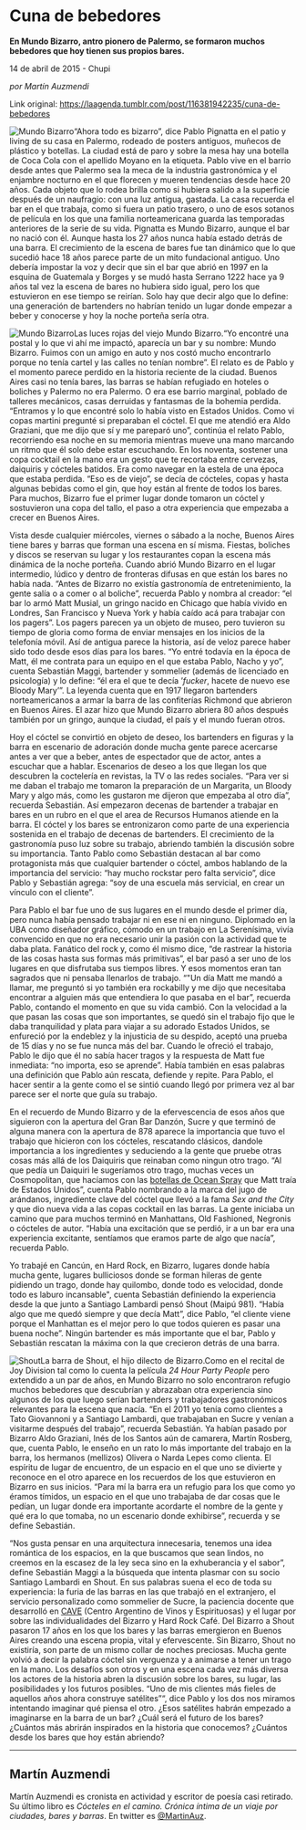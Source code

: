 # Cuna de bebedores

**En Mundo Bizarro, antro pionero de Palermo, se formaron muchos bebedores que hoy tienen sus propios bares.**

14 de abril de 2015 - Chupi

_por Martín Auzmendi_

Link original: https://laagenda.tumblr.com/post/116381942235/cuna-de-bebedores

![Mundo Bizarro](https://64.media.tumblr.com/ad0612dc96ef2f69da559c9d0644ed5d/tumblr_inline_pk0gijvqGn1t6q87u_500.jpg)“Ahora todo es bizarro”, dice Pablo Pignatta en el patio y living de su casa en Palermo, rodeado de posters antiguos, muñecos de plástico y botellas. La ciudad está de paro y sobre la mesa hay una botella de Coca Cola con el apellido Moyano en la etiqueta. Pablo vive en el barrio desde antes que Palermo sea la meca de la industria gastronómica y el enjambre nocturno en el que florecen y mueren tendencias desde hace 20 años. Cada objeto que lo rodea brilla como si hubiera salido a la superficie después de un naufragio: con una luz antigua, gastada. La casa recuerda el bar en el que trabaja, como si fuera un patio trasero, o uno de esos sotanos de película en los que una familia norteamericana guarda las temporadas anteriores de la serie de su vida. Pignatta es Mundo Bizarro, aunque el bar no nació con él. Aunque hasta los 27 años nunca había estado detrás de una barra. El crecimiento de la escena de bares fue tan dinámico que lo que sucedió hace 18 años parece parte de un mito fundacional antiguo. Uno debería impostar la voz y decir que sin el bar que abrió en 1997 en la esquina de Guatemala y Borges y se mudó hasta Serrano 1222 hace ya 9 años tal vez la escena de bares no hubiera sido igual, pero los que estuvieron en ese tiempo se reirían. Solo hay que decir algo que lo define: una generación de bartenders no habrían tenido un lugar donde empezar a beber y conocerse y hoy la noche porteña sería otra.

![Mundo Bizarro](https://64.media.tumblr.com/ad0612dc96ef2f69da559c9d0644ed5d/tumblr_inline_pk0gijvqGn1t6q87u_500.jpg)Las luces rojas del viejo Mundo Bizarro.“Yo encontré una postal y lo que vi ahí me impactó, aparecía un bar y su nombre: Mundo Bizarro. Fuimos con un amigo en auto y nos costó mucho encontrarlo porque no tenía cartel y las calles no tenían nombre”. El relato es de Pablo y el momento parece perdido en la historia reciente de la ciudad. Buenos Aires casi no tenía bares, las barras se habían refugiado en hoteles o boliches y Palermo no era Palermo. O era ese barrio marginal, poblado de talleres mecánicos, casas derruidas y fantasmas de la bohemia perdida. “Entramos y lo que encontré solo lo había visto en Estados Unidos. Como vi copas martini pregunté si preparaban el cóctel. El que me atendió era Aldo Graziani, que me dijo que sí y me pareparó uno”, continúa el relato Pablo, recorriendo esa noche en su memoria mientras mueve una mano marcando un ritmo que él solo debe estar escuchando. En los noventa, sostener una copa cocktail en la mano era un gesto que te recortaba entre cervezas, daiquiris y cócteles batidos. Era como navegar en la estela de una época que estaba perdida. “Eso es de viejo”, se decía de cócteles, copas y hasta algunas bebidas como el gin, que hoy están al frente de todos los bares. Para muchos, Bizarro fue el primer lugar donde tomaron un cóctel y sostuvieron una copa del tallo, el paso a otra experiencia que empezaba a crecer en Buenos Aires. 

Vista desde cualquier miércoles, viernes o sábado a la noche, Buenos Aires tiene bares y barras que forman una escena en sí misma. Fiestas, boliches y discos se reservan su lugar y los restaurantes copan la escena más dinámica de la noche porteña. Cuando abrió Mundo Bizarro en el lugar intermedio, lúdico y dentro de fronteras difusas en que están los bares no había nada. “Antes de Bizarro no existía gastronomía de entretenimiento, la gente salía o a comer o al boliche”, recuerda Pablo y nombra al creador: “el bar lo armó Matt Musial, un gringo nacido en Chicago que había vivido en Londres, San Francisco y Nueva York y había caído acá para trabajar con los pagers”. Los pagers parecen ya un objeto de museo, pero tuvieron su tiempo de gloria como forma de enviar mensajes en los inicios de la telefonía móvil. Así de antigua parece la historia, así de veloz parece haber sido todo desde esos días para los bares. “Yo entré todavía en la época de Matt, él me contrata para un equipo en el que estaba Pablo, Nacho y yo”, cuenta Sebastián Maggi, bartender y sommelier (además de licenciado en psicología) y lo define: “él era el que te decía ’*fucker*, hacete de nuevo ese Bloody Mary’”. La leyenda cuenta que en 1917 llegaron bartenders norteamericanos a armar la barra de las confiterías Richmond que abrieron en Buenos Aires. El azar hizo que Mundo Bizarro abriera 80 años después también por un gringo, aunque la ciudad, el país y el mundo fueran otros. 

Hoy el cóctel se convirtió en objeto de deseo, los bartenders en figuras y la barra en escenario de adoración donde mucha gente parece acercarse antes a ver que a beber, antes de espectador que de actor, antes a escuchar que a hablar. Escenarios de deseo a los que llegan los que descubren la coctelería en revistas, la TV o las redes sociales. “Para ver si me daban el trabajo me tomaron la preparación de un Margarita, un Bloody Mary y algo más, como les gustaron me dijeron que empezaba al otro día”, recuerda Sebastián. Así empezaron decenas de bartender a trabajar en bares en un rubro en el que el area de Recursos Humanos atiende en la barra. El cóctel y los bares se entronizaron como parte de una experiencia sostenida en el trabajo de decenas de bartenders. El crecimiento de la gastronomía puso luz sobre su trabajo, abriendo también la discusión sobre su importancia. Tanto Pablo como Sebastián destacan al bar como protagonista más que cualquier bartender o cóctel, ambos hablando de la importancia del servicio: “hay mucho rockstar pero falta servicio”, dice Pablo y Sebastián agrega: “soy de una escuela más servicial, en crear un vínculo con el cliente”. 

Para Pablo el bar fue uno de sus lugares en el mundo desde el primer día, pero nunca había pensado trabajar ni en ese ni en ninguno. Diplomado en la UBA como diseñador gráfico, cómodo en un trabajo en La Serenísima, vivía convencido en que no era necesario unir la pasión con la actividad que te daba plata. Fanático del rock y, como él mismo dice, “de rastrear la historia de las cosas hasta sus formas más primitivas”, el bar pasó a ser uno de los lugares en que disfrutaba sus tiempos libres. Y esos momentos eran tan sagrados que ni pensaba llenarlos de trabajo. “"Un día Matt me mandó a llamar, me preguntó si yo también era rockabilly y me dijo que necesitaba encontrar a alguien más que entendiera lo que pasaba en el bar”, recuerda Pablo, contando el momento en que su vida cambió. Con la velocidad a la que pasan las cosas que son importantes, se quedó sin el trabajo fijo que le daba tranquilidad y plata para viajar a su adorado Estados Unidos, se enfureció por la endeblez y la injusticia de su despido, aceptó una prueba de 15 días y no se fue nunca más del bar. Cuando le ofreció el trabajo, Pablo le dijo que él no sabía hacer tragos y la respuesta de Matt fue inmediata: “no importa, eso se aprende”. Había también en esas palabras una definición que Pablo aún rescata, defiende y repite. Para Pablo, el hacer sentir a la gente como el se sintió cuando llegó por primera vez al bar parece ser el norte que guía su trabajo. 

En el recuerdo de Mundo Bizarro y de la efervescencia de esos años que siguieron con la apertura del Gran Bar Danzón, Sucre y que terminó de alguna manera con la apertura de 878 aparece la importancia que tuvo el trabajo que hicieron con los cócteles, rescatando clásicos, dandole importancia a los ingredientes y seduciendo a la gente que pruebe otras cosas más allá de los Daiquiris que reinaban como ningun otro trago. “Al que pedía un Daiquiri le sugeríamos otro trago, muchas veces un Cosmopolitan, que hacíamos con las [botellas de Ocean Spray](http://www.oceanspray.com/Products/Juices/By-Flavor/Cranberry-and-Cranberry-Blends/Cranberry/Cranberry-Juice-Cocktail.aspx) que Matt traía de Estados Unidos”, cuenta Pablo nombrando a la marca del jugo de arándanos, ingrediente clave del cóctel que llevó a la fama *Sex and the City* y que dio nueva vida a las copas cocktail en las barras. La gente iniciaba un camino que para muchos terminó en Manhattans, Old Fashioned, Negronis o cócteles de autor. “Había una excitación que se perdió, ir a un bar era una experiencia excitante, sentíamos que eramos parte de algo que nacía”, recuerda Pablo.

Yo trabajé en Cancún, en Hard Rock, en Bizarro, lugares donde había mucha gente, lugares bulliciosos donde se forman hileras de gente pidiendo un trago, donde hay quilombo, donde todo es velocidad, donde todo es laburo incansable", cuenta Sebastián definiendo la experiencia desde la que junto a Santiago Lambardi pensó Shout (Maipú 981). “Había algo que me quedó siempre y que decía Matt”, dice Pablo, “el cliente viene porque el Manhattan es el mejor pero lo que todos quieren es pasar una buena noche”. Ningún bartender es más importante que el bar, Pablo y Sebastián rescatan la máxima con la que crecieron detrás de una barra. 

![Shout](https://64.media.tumblr.com/92fb0de420ab3aee47c55ceba931cb26/tumblr_inline_pk0gikmWyG1t6q87u_500.jpg)La barra de Shout, el hijo dilecto de Bizarro.Como en el recital de Joy Division tal como lo cuenta la película *24 Hour Party People* pero extendido a un par de años, en Mundo Bizarro no solo encontraron refugio muchos bebedores que descubrían y abrazaban otra experiencia sino algunos de los que luego serían bartenders y trabajadores gastronómicos relevantes para la escena que nacía. “En el 2011 yo tenía como clientes a Tato Giovannoni y a Santiago Lambardi, que trabajaban en Sucre y venían a visitarme después del trabajo”, recuerda Sebastián. Ya habían pasado por Bizarro Aldo Graziani, Inés de los Santos aún de camarera, Martín Rosberg, que, cuenta Pablo, le enseño en un rato lo más importante del trabajo en la barra, los hermanos (mellizos) Olivera o Narda Lepes como clienta. El espíritu de lugar de encuentro, de un espacio en el que uno se divierte y reconoce en el otro aparece en los recuerdos de los que estuvieron en Bizarro en sus inicios. “Para mí la barra era un refugio para los que como yo éramos tímidos, un espacio en el que uno trabajaba de dar cosas que le pedían, un lugar donde era importante acordarte el nombre de la gente y qué era lo que tomaba, no un escenario donde exhibirse”, recuerda y se define Sebastián. 

“Nos gusta pensar en una arquitectura innecesaria, tenemos una idea romántica de los espacios, en la que buscamos que sean lindos, no creemos en la escasez de la ley seca sino en la exhuberancia y el sabor”, define Sebastián Maggi a la búsqueda que intenta plasmar con su socio Santiago Lambardi en Shout. En sus palabras suena el eco de toda su experiencia: la furia de las barras en las que trabajó en el extranjero, el servicio personalizado como sommelier de Sucre, la paciencia docente que desarrolló en [CAVE](http://www.cave.com.ar/) (Centro Argentino de Vinos y Espirituosas) y el lugar por sobre las individualidades del Bizarro y Hard Rock Café. Del Bizarro a Shout pasaron 17 años en los que los bares y las barras emergieron en Buenos Aires creando una escena propia, vital y efervescente. Sin Bizarro, Shout no existiría, son parte de un mismo collar de noches preciosas. Mucha gente volvió a decir la palabra cóctel sin verguenza y a animarse a tener un trago en la mano. Los desafíos son otros y en una escena cada vez más diversa los actores de la historia abren la discusión sobre los bares, su lugar, las posibilidades y los futuros posibles. “Uno de mis clientes más fieles de aquellos años ahora construye satélites”“, dice Pablo y los dos nos miramos intentando imaginar qué piensa el otro. ¿Esos satélites habrán empezado a imaginarse en la barra de un bar? ¿Cuál será el futuro de los bares? ¿Cuántos más abrirán inspirados en la historia que conocemos? ¿Cuántos desde los bares que hoy están abriendo?



---

Martín Auzmendi
---------------

Martín Auzmendi es cronista en actividad y escritor de poesía casi retirado. Su último libro es *Cócteles en el camino. Crónica íntima de un viaje por ciudades, bares y barras*. En twitter es [@MartinAuz](http://www.twitter.com/martinauz).

